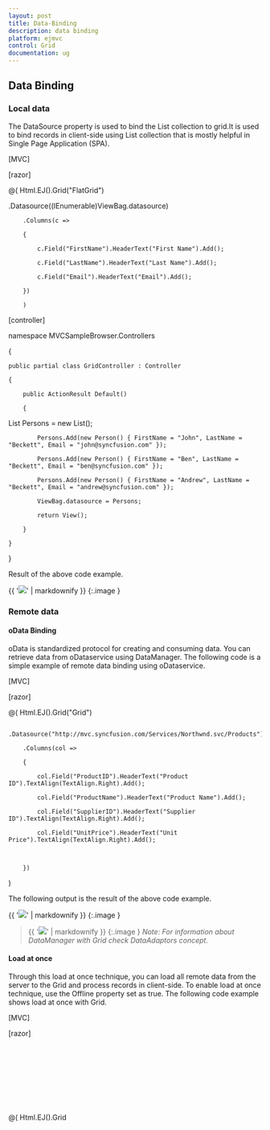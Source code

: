 ```yaml
---
layout: post
title: Data-Binding
description: data binding
platform: ejmvc
control: Grid
documentation: ug
---
```


## Data Binding

### Local data

The DataSource property is used to bind the List collection to grid.It is used to bind records in client-side using List collection that is mostly helpful in Single Page Application (SPA).





[MVC]



 [razor]

@( Html.EJ().Grid<Person>("FlatGrid")

.Datasource((IEnumerable<object>)ViewBag.datasource)

        .Columns(c =>

        {

            c.Field("FirstName").HeaderText("First Name").Add();

            c.Field("LastName").HeaderText("Last Name").Add();

            c.Field("Email").HeaderText("Email").Add();

        })

        )



[controller]

namespace MVCSampleBrowser.Controllers

{

    public partial class GridController : Controller

    {

        public ActionResult Default()

        {

List<Person> Persons = new List<Person>();

            Persons.Add(new Person() { FirstName = "John", LastName = "Beckett", Email = "john@syncfusion.com" });

            Persons.Add(new Person() { FirstName = "Ben", LastName = "Beckett", Email = "ben@syncfusion.com" });

            Persons.Add(new Person() { FirstName = "Andrew", LastName = "Beckett", Email = "andrew@syncfusion.com" });

            ViewBag.datasource = Persons;

            return View();

        }

    }

}





Result of the above code example.



{{ '![](Data-Binding_images/Data-Binding_img1.png)' | markdownify }}
{:.image }


### Remote data

#### oData Binding	

oData is standardized protocol for creating and consuming data. You can retrieve data from oDataservice using DataManager. The following code is a simple example of remote data binding using oDataservice.







[MVC]



[razor]

@( Html.EJ().Grid<object>("Grid")

        .Datasource("http://mvc.syncfusion.com/Services/Northwnd.svc/Products")

        .Columns(col =>

        {

            col.Field("ProductID").HeaderText("Product ID").TextAlign(TextAlign.Right).Add();

            col.Field("ProductName").HeaderText("Product Name").Add();

            col.Field("SupplierID").HeaderText("Supplier ID").TextAlign(TextAlign.Right).Add();

            col.Field("UnitPrice").HeaderText("Unit Price").TextAlign(TextAlign.Right).Add();



        })

 )





The following output is the result of the above code example.



{{ '![](Data-Binding_images/Data-Binding_img2.png)' | markdownify }}
{:.image }




> {{ '![](Data-Binding_images/Data-Binding_img3.png)' | markdownify }}
{:.image }
_Note: For information about DataManager with Grid check DataAdaptors concept._

#### Load at once

Through this load at once technique, you can load all remote data from the server to the Grid and process records in client-side. To enable load at once technique, use the Offline property set as true. The following code example shows load at once with Grid.

[MVC]



[razor]



@( Html.EJ().Grid<object>("Grid")

      .Datasource(d =>d.URL("http://mvc.syncfusion.com/Services/Northwnd.svc/Products").Offline(true))

        .AllowPaging(true)

        .Columns(col =>

        {

            col.Field("ProductID").HeaderText("Product ID").TextAlign(TextAlign.Right).Add();

            col.Field("ProductName").HeaderText("Product Name").Add();

            col.Field("SupplierID").HeaderText("Supplier ID").TextAlign(TextAlign.Right).Add();

            col.Field("UnitPrice").HeaderText("Unit Price").TextAlign(TextAlign.Right).Add();



        })

 )





The following output is the result of the above code example.



{{ '![](Data-Binding_images/Data-Binding_img4.png)' | markdownify }}
{:.image }


#### Load on demand

Load on demand is a powerful technique that is used to reduce bandwidth size of consuming data. In Grid, you have support to use load on demand. In the following example, oDataservice is used. At load time, it retrieves required data from service, only for the visible page and not for all records. And if you move to another page, it loads for current page. You do not have to configure Grid to enable load on demand, since load on demand is enabled by default in Grid. The following code example shows you how load on demand works with Grid.





[MVC]

[razor]

@(Html.EJ().Grid<object>("Grid")

        .Datasource(d =>d.URL("http://mvc.syncfusion.com/Services/Northwnd.svc/Products"))

        .AllowPaging(true)

        .Columns(col =>

        {

            col.Field("ProductID").HeaderText("Product ID").TextAlign(TextAlign.Right).Add();

            col.Field("ProductName").HeaderText("Product Name").Add();

            col.Field("SupplierID").HeaderText("Supplier ID").TextAlign(TextAlign.Right).Add();

            col.Field("UnitPrice").HeaderText("Unit Price").TextAlign(TextAlign.Right).Add();



        })

 )







The following screenshot is the result of the above code example.



{{ '![](Data-Binding_images/Data-Binding_img5.png)' | markdownify }}
{:.image }


If you have developer tools, you can capture network transfer to check Grid consumed data. The following screenshot shows demanded data being loaded in Grid.



{{ '![](Data-Binding_images/Data-Binding_img6.png)' | markdownify }}
{:.image }


#### Cross domain

Grid can use cross domain data service with the help of DataManager. You must configure the server as well, to retrieve data from server code. For server configuration, you can refer this link ([https://developer.mozilla.org/en-US/docs/Web/HTTP/Access_control_CORS](https://developer.mozilla.org/en-US/docs/Web/HTTP/Access_control_CORS)). The following code example shows you how to use or retrieve cross domain data from Grid.





[MVC]



[razor]

@(Html.EJ().Grid<object>("Grid")

        .Datasource(d =>d.URL("http://mvc.syncfusion.com/UGService/api/Orders").Offline(true).CrossDomain(true))

        .AllowPaging(true)

        .Columns(col =>

        {

            col.Field("OrderID").HeaderText("Order ID").TextAlign(TextAlign.Right).Add();

            col.Field("CustomerID").HeaderText("Customer ID").Add();

            col.Field("EmployeeID").HeaderText("Employee ID").TextAlign(TextAlign.Right).Add();

            col.Field("ShipCity").HeaderText("Ship City").Add();

        })

 )





The following screenshot is the result of the above code example.



{{ '![](Data-Binding_images/Data-Binding_img7.png)' | markdownify }}
{:.image }


#### HTTP additional parameters

In this section, you can learn how to customize or add an extra parameter for HTTP request. You can add parameter to oDataserviceURL using the Query property in Grid. DataManager uses this Query internally in Grid.





[MVC]



[razor]

@(Html.EJ().Grid<object>("Grid")

        .Datasource(d =>d.URL("http://mvc.syncfusion.com/Services/Northwnd.svc/Products"))

        .AllowPaging(true)

        .Query("new ej.Query().addParams('$filter','ProductID gt 50')")

        .Columns(col =>

        {

            col.Field("ProductID").HeaderText("Product ID").TextAlign(TextAlign.Right).Add();

            col.Field("ProductName").HeaderText("Product Name").Add();

            col.Field("SupplierID").HeaderText("Supplier ID").TextAlign(TextAlign.Right).Add();

            col.Field("UnitPrice").HeaderText("Unit Price").TextAlign(TextAlign.Right).Add();

        })

 )





The following screenshot is the result of the above code example.



{{ '![](Data-Binding_images/Data-Binding_img8.png)' | markdownify }}
{:.image }


#### Supported DataTypes

Grid supports various DataTypes are string, number, datetime and Boolean. By default, Grid reads DataTypes from Grid data source. Using these data types, Grid uses it at to edit, add, save, filter and other such operations. You can also customize these DataTypes through column property Type. It can override default data type reading.



[MVC]



 [razor]



 @(Html.EJ().Grid<object>("Grid")

    .Datasource((DataTable)ViewBag.dataTable)

    .AllowPaging()

    .PageSettings(page => page.PageCount(4).PageSize(12))

    .Columns(col =>

                {

                    col.Field("OrderID").HeaderText("Order ID").IsPrimaryKey(true).TextAlign(TextAlign.Right).Width(75).Add();

                    col.Field("CustomerID").HeaderText("Customer ID").Type("string").Width(80).Add();

                    col.Field("EmployeeID").HeaderText("Employee ID").TextAlign(TextAlign.Right).Width(75).Add();

                    col.Field("ShipName").HeaderText("Ship Name").Type("string").Width(80).Add();

                })

    )



[controller]



namespace MVCSampleBrowser.Controllers

{

    public partial class GridController : Controller

    {

        //

        // GET: /Default/



        public ActionResult Default()

        {

            var DataSource = new NorthwindDataContext().OrdersViews.ToList();

            ViewBag.datasource = DataSource;

            return View();

        }

    }

}





### HTML binding

Grid provides support to form Grid from HTML table. It is flexible to convert from table to Grid with the help of the DataManager.



[MVC]



<script id="table1" type="text/template" >

        <table>

            <thead>

                <tr>

                    <th>Laptop

                    </th>

                    <th>Model

                    </th>

                    <th>Price

                    </th>

                    <th>OS

                    </th>

                    <th>RAM

                    </th>

                    <th>ScreenSize

                    </th>

                </tr>

            </thead>

            <tbody>

                <tr>

                    <td>Dell Vostro</td>

                    <td>2520</td>

                    <td>39990</td>

                    <td>Windows 8</td>

                    <td>4GB</td>

                    <td>15.6</td>

                </tr>

                <tr>

                    <td>HP Pavilion Sleekbook</td>

                    <td>14-B104AU</td>

                    <td>22800</td>

                    <td>Windows 8</td>

                    <td>2GB</td>

                    <td>14</td>

                </tr>

                <tr>

                    <td>Sony Vaio</td>

                    <td>E14A15</td>

                    <td>42500</td>

                    <td>Windows 7 Home Premium</td>

                    <td>4GB DDR3 RAM</td>

                    <td>14</td>

                </tr>

                <tr>

                    <td>Lenovo</td>

                    <td>Yoga 13</td>

                    <td>57000</td>

                    <td>Windows 8 RT</td>

                    <td>2GB DDR3 RAM</td>

                    <td>11.6</td>

                </tr>

                <tr>

                    <td>Toshiba</td>

                    <td>L850-Y3110</td>

                    <td>57700</td>

                    <td>Windows 8 SL</td>

                    <td>8GB DDR3 RAM</td>

                    <td>15.6</td>

                </tr>

            </tbody>

        </table>

        </script>



    @(Html.EJ().Grid<object>("Grid")

.Datasource(ds => { ds.Table("#table1"); })

          .Columns(col =>

          {

              col.Field("Laptop").HeaderText("Laptop Brands").Add();

              col.Field("Model").HeaderText("Model").Add();

              col.Field("Price").HeaderText("Price").TextAlign(TextAlign.Right).Width(90).Add();

              col.Field("OS").HeaderText("Operating System").Add();

              col.Field("RAM").HeaderText("RAM").TextAlign(TextAlign.Right).Width(120).Add();

              col.Field("ScreenSize").HeaderText("Screen Size").TextAlign(TextAlign.Right).Width(100).Add();

          })

          )





The following screenshot is the result of the above code example.

{{ '![](Data-Binding_images/Data-Binding_img9.png)' | markdownify }}
{:.image }


